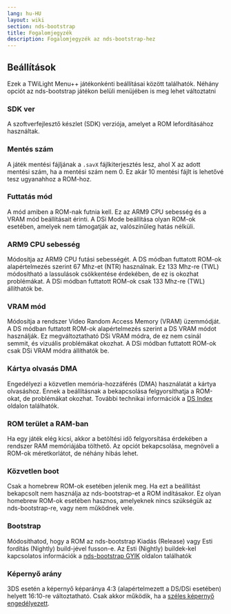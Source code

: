 ```yaml
---
lang: hu-HU
layout: wiki
section: nds-bootstrap
title: Fogalomjegyzék
description: Fogalomjegyzék az nds-bootstrap-hez
---
```


## Beállítások
Ezek a TWiLight Menu++ játékonkénti beállításai között találhatók. Néhány opciót az nds-bootstrap játékon belüli menüjében is meg lehet változtatni

### SDK ver
A szoftverfejlesztő készlet (SDK) verziója, amelyet a ROM lefordításához használtak.

### Mentés szám
A játék mentési fájljának a `.savX` fájlkiterjesztés lesz, ahol X az adott mentési szám, ha a mentési szám nem 0. Ez akár 10 mentési fájlt is lehetővé tesz ugyanahhoz a ROM-hoz.

### Futtatás mód
A mód amiben a ROM-nak futnia kell. Ez az ARM9 CPU sebesség és a VRAM mód beállításait érinti. A DSi Mode beállítása olyan ROM-ok esetében, amelyek nem támogatják az, valószínűleg hatás nélküli.

### ARM9 CPU sebesség
Módosítja az ARM9 CPU futási sebességét. A DS módban futtatott ROM-ok alapértelmezés szerint 67 Mhz-et (NTR) használnak. Ez 133 Mhz-re (TWL) módosítható a lassulások csökkentése érdekében, de ez is okozhat problémákat. A DSi módban futtatott ROM-ok csak 133 Mhz-re (TWL) állíthatók be.

### VRAM mód
Módosítja a rendszer Video Random Access Memory (VRAM) üzemmódját. A DS módban futtatott ROM-ok alapértelmezés szerint a DS VRAM módot használják. Ez megváltoztatható DSi VRAM módra, de ez nem csinál semmit, és vizuális problémákat okozhat. A DSi módban futtatott ROM-ok csak DSi VRAM módra állíthatók be.

### Kártya olvasás DMA
Engedélyezi a közvetlen memória-hozzáférés (DMA) használatát a kártya olvasáshoz. Ennek a beállításnak a bekapcsolása felgyorsíthatja a ROM-okat, de problémákat okozhat. További technikai információk a [DS Index](https://wiki.ds-homebrew.com/ds-index/retail-roms#card-read-dma) oldalon találhatók.

### ROM terület a RAM-ban
Ha egy játék elég kicsi, akkor a betöltési idő felgyorsítása érdekében a rendszer RAM memóriájába tölthető. Az opciót bekapcsolása, megnöveli a ROM-ok méretkorlátot, de néhány hibás lehet.

### Közvetlen boot
Csak a homebrew ROM-ok esetében jelenik meg. Ha ezt a beállítást bekapcsolt nem használja az nds-bootstrap-et a ROM indításakor. Ez olyan homebrew ROM-ok esetében hasznos, amelyeknek nincs szükségük az nds-bootstrap-re, vagy nem működnek vele.

### Bootstrap
Módosíthatod, hogy a ROM az nds-bootstrap Kiadás (Release) vagy Esti fordítás (Nightly) build-jével fusson-e. Az Esti (Nightly) buildek-kel kapcsolatos információk a [nds-bootstrap GYIK](https://wiki.ds-homebrew.com/nds-bootstrap/faq?faq=what-is-a-nightly-and-where-do-i-get-it) oldalon találhatók

### Képernyő arány
3DS esetén a képernyő képaránya 4:3 (alapértelmezett a DS/DSi esetében) helyett 16:10-re változtatható. Csak akkor működik, ha a [széles képernyő engedélyezett](https://wiki.ds-homebrew.com/twilightmenu/playing-in-widescreen).

